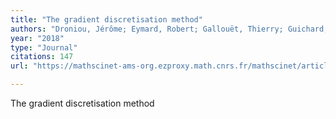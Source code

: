 ```yaml
---
title: "The gradient discretisation method"
authors: "Droniou, Jérôme; Eymard, Robert; Gallouët, Thierry; Guichard, Cindy; Herbin, Raphaèle"
year: "2018"
type: "Journal"
citations: 147
url: "https://mathscinet-ams-org.ezproxy.math.cnrs.fr/mathscinet/article?mr=3898702"

---
```


The gradient discretisation method
